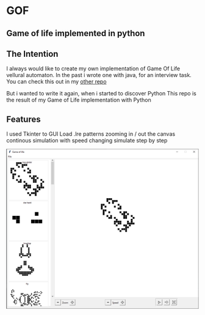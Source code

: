 # GOF
Game of life implemented in python
----
## The Intention
I always would like to create my own implementation of Game Of Life vellural automaton.
In the past i wrote one with java, for an interview task. You can check this out in my [other repo](https://github.com/tmsBodnar/GameOfLife)

But i wanted to write it again, when i started to discover Python
This repo is the result of my Game of Life implementation with Python

## Features
I used Tkinter to GUI
Load .lre patterns
zooming in / out the canvas
continous simulation with speed changing 
simulate step by step

![Game of Life Python](https://github.com/tmsBodnar/GOF/blob/master/gof1.PNG "Game of Life Python")





